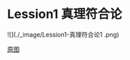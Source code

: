 # Lession1 真理符合论

![](./_image/Lession1-真理符合论1 .png)

[原图](https://www.processon.com/view/link/5a5b65b6e4b0c0905241102c)
